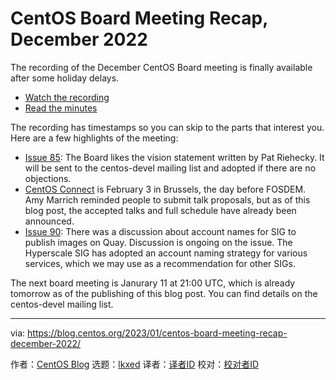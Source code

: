 [#]: subject: "CentOS Board Meeting Recap, December 2022"
[#]: via: "https://blog.centos.org/2023/01/centos-board-meeting-recap-december-2022/"
[#]: author: "CentOS Blog https://blog.centos.org"
[#]: collector: "lkxed"
[#]: translator: " "
[#]: reviewer: " "
[#]: publisher: " "
[#]: url: " "

CentOS Board Meeting Recap, December 2022
======

The recording of the December CentOS Board meeting is finally available after some holiday delays.

- [Watch the recording][1]
- [Read the minutes][2]

The recording has timestamps so you can skip to the parts that interest you. Here are a few highlights of the meeting:

- [Issue 85][3]: The Board likes the vision statement written by Pat Riehecky. It will be sent to the centos-devel mailing list and adopted if there are no objections.
- [CentOS Connect][4] is February 3 in Brussels, the day before FOSDEM. Amy Marrich reminded people to submit talk proposals, but as of this blog post, the accepted talks and full schedule have already been announced.
- [Issue 90][5]: There was a discussion about account names for SIG to publish images on Quay. Discussion is ongoing on the issue. The Hyperscale SIG has adopted an account naming strategy for various services, which we may use as a recommendation for other SIGs.

The next board meeting is Janurary 11 at 21:00 UTC, which is already tomorrow as of the publishing of this blog post. You can find details on the centos-devel mailing list.

--------------------------------------------------------------------------------

via: https://blog.centos.org/2023/01/centos-board-meeting-recap-december-2022/

作者：[CentOS Blog][a]
选题：[lkxed][b]
译者：[译者ID](https://github.com/译者ID)
校对：[校对者ID](https://github.com/校对者ID)

[a]: https://blog.centos.org
[b]: https://github.com/lkxed
[1]: https://www.youtube.com/watch?v=nX2CmpT2hKY
[2]: https://hackmd.io/@centosboard/BydfmUCNi
[3]: https://git.centos.org/centos/board/issue/85
[4]: https://connect.centos.org/
[5]: https://git.centos.org/centos/board/issue/90
